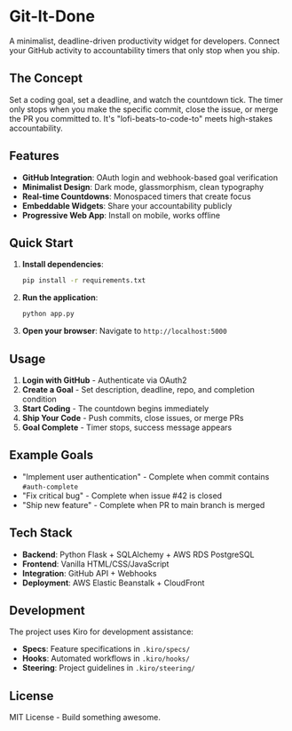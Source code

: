 # Git-It-Done

A minimalist, deadline-driven productivity widget for developers. Connect your GitHub activity to accountability timers that only stop when you ship.

## The Concept

Set a coding goal, set a deadline, and watch the countdown tick. The timer only stops when you make the specific commit, close the issue, or merge the PR you committed to. It's "lofi-beats-to-code-to" meets high-stakes accountability.

## Features

- **GitHub Integration**: OAuth login and webhook-based goal verification
- **Minimalist Design**: Dark mode, glassmorphism, clean typography
- **Real-time Countdowns**: Monospaced timers that create focus
- **Embeddable Widgets**: Share your accountability publicly
- **Progressive Web App**: Install on mobile, works offline

## Quick Start

1. **Install dependencies**:
   ```bash
   pip install -r requirements.txt
   ```

2. **Run the application**:
   ```bash
   python app.py
   ```

3. **Open your browser**:
   Navigate to `http://localhost:5000`

## Usage

1. **Login with GitHub** - Authenticate via OAuth2
2. **Create a Goal** - Set description, deadline, repo, and completion condition
3. **Start Coding** - The countdown begins immediately
4. **Ship Your Code** - Push commits, close issues, or merge PRs
5. **Goal Complete** - Timer stops, success message appears

## Example Goals

- "Implement user authentication" - Complete when commit contains `#auth-complete`
- "Fix critical bug" - Complete when issue #42 is closed
- "Ship new feature" - Complete when PR to main branch is merged

## Tech Stack

- **Backend**: Python Flask + SQLAlchemy + AWS RDS PostgreSQL
- **Frontend**: Vanilla HTML/CSS/JavaScript
- **Integration**: GitHub API + Webhooks
- **Deployment**: AWS Elastic Beanstalk + CloudFront

## Development

The project uses Kiro for development assistance:

- **Specs**: Feature specifications in `.kiro/specs/`
- **Hooks**: Automated workflows in `.kiro/hooks/`
- **Steering**: Project guidelines in `.kiro/steering/`

## License


MIT License - Build something awesome.

